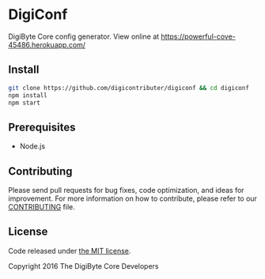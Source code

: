 DigiConf
============

DigiByte Core config generator. View online at https://powerful-cove-45486.herokuapp.com/

## Install
```bash
git clone https://github.com/digicontributer/digiconf && cd digiconf
npm install
npm start
```

## Prerequisites
- Node.js

## Contributing

Please send pull requests for bug fixes, code optimization, and ideas for improvement. For more information on how to contribute, please refer to our [CONTRIBUTING](https://github.com/digibyte/digibyte/blob/master/CONTRIBUTING.md) file.

## License

Code released under [the MIT license](https://github.com/digicontributer/digiconf/blob/master/LICENSE).

Copyright 2016 The DigiByte Core Developers